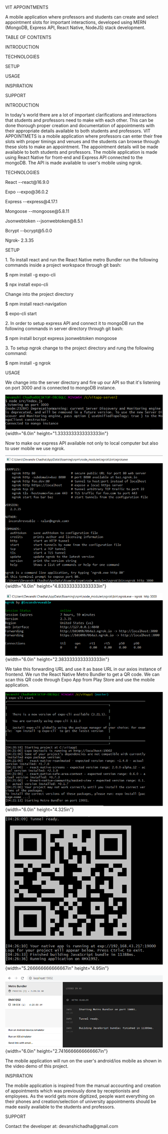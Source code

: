 VIT APPOINTMENTS

A mobile application where professors and students can create and select
appointment slots for important interactions, developed using MERN
(MongoDB, Express API, React Native, NodeJS) stack development.

TABLE OF CONTENTS

INTRODUCTION

TECHNOLOGIES

SETUP

USAGE

INSPIRATION

SUPPORT

INTRODUCTION

In today\'s world there are a lot of important clarifications and
interactions that students and professors need to make with each other.
This can be done thorough proper creation and documentation of
appointments with their appropriate details available to both students
and professors. VIT APPOINTMETS is a mobile application where professors
can enter their free slots with proper timings and venues and the
students can browse through these slots to make an appointment. The
appointment details will be made available to both students and
professors. The mobile application is made using React Native for
front-end and Express API connected to the mongoDB. The API is made
available to user\'s mobile using ngrok.

TECHNOLOGIES

React \--react\@16.9.0

Expo \--expo\@36.0.2

Express \--express\@4.17.1

Mongoose \--mongoose\@5.8.11

Jsonwebtoken \--jsonwebtoken\@8.5.1

Bcrypt \--bcrypt\@5.0.0

Ngrok- 2.3.35

SETUP

1\. To install react and run the React Native metro Bundler run the
following commands inside a project workspace through git bash:

\$ npm install -g expo-cli

\$ npx install expo-cli

Change into the project directory

\$ npm install react-navigation

\$ expo-cli start

2\. In order to setup express API and connect it to mongoDB run the
following commands in server directory through git bash:

\$ npm install bcrypt express jsonwebtoken mongoose

3\. To setup ngrok change to the project directory and rung the
following command:

\$ npm install -g ngrok

USAGE

We change into the server directory and fire up our API so that it\'s
listening on port 3000 and is connected to mongoDB instance.

![](./media/image1.png){width="6.0in" height="1.3333333333333333in"}

Now to make our express API available not only to local computer but
also to user mobile we use ngrok.

![](./media/image2.png){width="6.0in" height="4.833333333333333in"}

![](./media/image3.png){width="6.0in" height="2.3833333333333333in"}

We take this forwarding URL and use it as base URL in our axios instance
of frontend. We run the React Native Metro Bundler to get a QR code. We
can scan this QR code through Expo App from Play Store and use the
mobile application.

![](./media/image4.png){width="6.0in" height="4.325in"}

![](./media/image5.png){width="5.266666666666667in" height="4.95in"}

![](./media/image6.png){width="6.0in" height="2.7416666666666667in"}

The mobile application will run on the user\'s android/ios mobile as
shown in the video demo of this project.

INSPIRATION

The mobile application is inspired from the manual accounting and
creation of appointments which was previously done by receptionists and
employees. As the world gets more digitized, people want everything on
their phones and creation/selection of university appointments should be
made easily available to the students and professors.

SUPPORT

Contact the developer at: devanshichadha\@gmail.com
